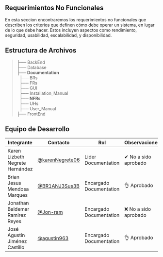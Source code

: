 ## Requerimientos No Funcionales

En esta seccion encontraremos los requerimientos no funcionales que describen los criterios que definen cómo debe operar un sistema, en lugar de lo que debe hacer. Estos incluyen aspectos como rendimiento, seguridad, usabilidad, escalabilidad, y disponibilidad.


## Estructura de Archivos

>├── BackEnd <br>
>├── Database <br>
>**├── Documentation** <br>
>&nbsp;&nbsp;├── BRs <br>
>&nbsp;&nbsp;├── FRs <br>
>&nbsp;&nbsp;├── GUI <br>
>&nbsp;&nbsp;├── Installation_Manual <br>
>&nbsp;&nbsp;**├── NFRs**  <br>
>&nbsp;&nbsp;├── UHs  <br>
>&nbsp;&nbsp;├── User_Manual  <br>
>├── FrontEnd   <br>


## Equipo de Desarrollo
|Integrante|Contacto|Rol|Observaciones|
|----------|-------|---|-------------|
| Karen Lizbeth Negrete Hernández|[@karenNegrete06](https://github.com/karenNegrete06)|Lider Documentation|✔ No a sido aprobado
| Brian Jesus Mendosa Marques|[@BR1ANJ3Sus3B](https://github.com/BR1ANJ3Sus3B)|Encargado Documentation|👌 Aprobado
| Jonathan Baldemar Ramirez Reyes|[@Jon-ram](https://github.com/Jon-ram)|Encargado Documentation|❌ No a sido aprobado
| José Agustín Jiménez Castillo|[@agustin963](https://github.com/agustin963)|Encargado Documentation|👌 Aprobado
